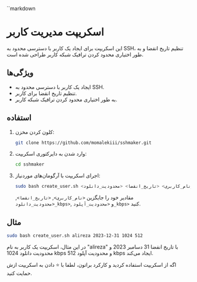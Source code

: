 ``markdown
# اسکریپت مدیریت کاربر

این اسکریپت برای ایجاد یک کاربر با دسترسی محدود به SSH، تنظیم تاریخ انقضا و به طور اختیاری محدود کردن ترافیک شبکه کاربر طراحی شده است.

## ویژگی‌ها

- ایجاد یک کاربر با دسترسی محدود به SSH.
- تنظیم تاریخ انقضا برای کاربر.
- به طور اختیاری محدود کردن ترافیک شبکه کاربر.

## استفاده

1. کلون کردن مخزن:

   ```bash
   git clone https://github.com/momalekiii/sshmaker.git
   ```

2. وارد شدن به دایرکتوری اسکریپت:

   ```bash
   cd sshmaker
   ```

3. اجرای اسکریپت با آرگومان‌های موردنیاز:

   ```bash
   sudo bash create_user.sh <نام_کاربری> <تاریخ_انقضا> <محدودیت_دانلود_kbps> <محدودیت_آپلود_kbps>
   ```

   مقادیر خود را جایگزین `<نام_کاربری>`, `<تاریخ_انقضا>`, `<محدودیت_دانلود_kbps>`, و `<محدودیت_آپلود_kbps>` کنید.

## مثال

```bash
sudo bash create_user.sh alireza 2023-12-31 1024 512
```

در این مثال، اسکریپت یک کاربر به نام "alireza" با تاریخ انقضا 31 دسامبر 2023 و محدودیت دانلود 1024 kbps و محدودیت آپلود 512 kbps ایجاد می‌کند.


اگه از اسکریپت استفاده کردید و کارکرد براتون، لطفا با ⭐️ دادن به اسکریپت ازش حمایت کنید.
